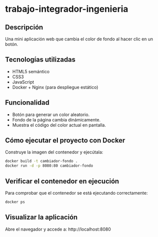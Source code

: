 # trabajo-integrador-ingenieria

## Descripción

Una mini aplicación web que cambia el color de fondo al hacer clic en un botón.

## Tecnologías utilizadas

- HTML5 semántico
- CSS3
- JavaScript
- Docker + Nginx (para despliegue estático)

## Funcionalidad

- Botón para generar un color aleatorio.
- Fondo de la página cambia dinámicamente.
- Muestra el código del color actual en pantalla.

## Cómo ejecutar el proyecto con Docker

Construye la imagen del contenedor y ejecútala:

```bash
docker build -t cambiador-fondo .
docker run -d -p 8080:80 cambiador-fondo
```
## Verificar el contenedor en ejecución

Para comprobar que el contenedor se está ejecutando correctamente:

```bash
docker ps
```
## Visualizar la aplicación

Abre el navegador y accede a: http://localhost:8080